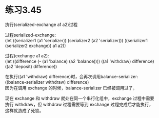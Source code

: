 # 练习3.45

执行(serialized-exchange a1 a2)过程  

过程serialized-exchange:  
	(let ((serializer1 (a1 'serializer))
		  (serializer2 (a2 'serializer)))
		((serializer1 (serializer2 exchange))
		 a1
		 a2))

过程(exchange a1 a2):  
	(let ((difference (- (a1 'balance)
						 (a2 'balance))))
		((a1 'withdraw) difference)
		((a2 'deposit) difference))

在执行((a1 'withdraw) difference)时，会再次调用balance-serializer:  
	((balance-serializer withdraw) difference)  
因为在调用 exchange 的时候，balance-serializer 已经被调用过了，  

现在 exchange 和 withdraw 就处在同一个串行化组中，exchange 过程中需要  
执行 withdraw，但 withdraw 过程需要等到 exchange 过程完成后才能执行，  
这样就造成了死锁。